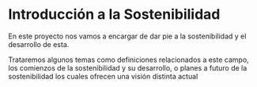 # Introducción a la Sostenibilidad 
 
En este proyecto nos vamos a encargar de dar pie a la sostenibilidad y el desarrollo de esta. 

Trataremos algunos temas como definiciones relacionados a este campo, los comienzos de la sostenibilidad
y su desarrollo, o planes a futuro de la sostenibilidad los cuales ofrecen una visión distinta actual

